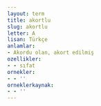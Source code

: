 ```yaml
---
layout: term
title: akortlu
slug: akortlu
letter: A
lisan: Türkçe
anlamlar:
- Akordu olan, akort edilmiş
ozellikler:
- - sıfat
ornekler:
- - ''
orneklerkaynak:
- - ''
---
```

